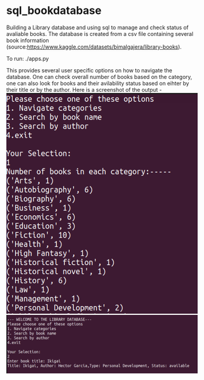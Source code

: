 # sql_bookdatabase
Building a Library database and using sql to manage and check status of avaliable books.
The database is created from a csv file containing several book information (source:https://www.kaggle.com/datasets/bimalgajera/library-books). 

To run:
./apps.py

This provides several user specific options on how to navigate the database. One can check overall number of  books based on the category, one can also look for books and their avilability status based on eihter by their title or by the author.
Here is a screenshot of the output -
![Example Figure](ex1.png) 
![Example Figure](ex2.png)

